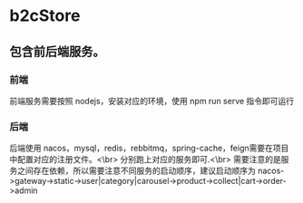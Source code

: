 # b2cStore
## 包含前后端服务。
### 前端
前端服务需要按照 nodejs，安装对应的环境，使用 npm run serve 指令即可运行
### 后端
后端使用 nacos，mysql，redis，rebbitmq，spring-cache，feign需要在项目中配置对应的注册文件。<\br>
分别跑上对应的服务即可.<\br>
需要注意的是服务之间存在依赖，所以需要注意不同服务的启动顺序，建议启动顺序为 nacos->gateway->static->user|category|carousel->product->collect|cart->order->admin
